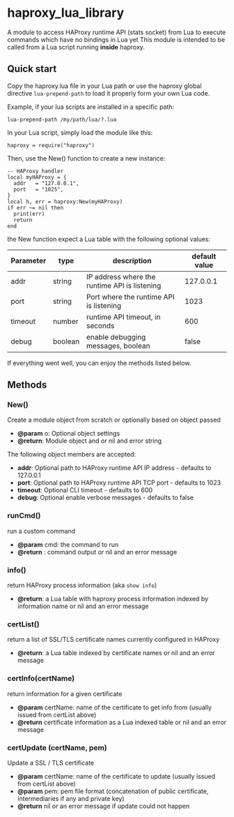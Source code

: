 # haproxy_lua_library

A module to access HAProxy runtime API (stats socket) from Lua to execute commands which have no bindings in Lua yet
This module is intended to be called from a Lua script running **inside** haproxy.

## Quick start
Copy the haproxy.lua file in your Lua path or use the haproxy global directive `lua-prepend-path` to load it properly form your own Lua code.

Example, if your lua scripts are installed in a specific path:

    lua-prepend-path /my/path/lua/?.lua

In your Lua script, simply load the module like this:

    haproxy = require("haproxy")

Then, use the New() function to create a new instance:

    -- HAProxy handler
    local myHAProxy = {
      addr   = "127.0.0.1",
      port   = "1025",
    }
    local h, err = haproxy:New(myHAProxy)
    if err ~= nil then
      print(err)
      return
    end

the New function expect a Lua table with the following optional values:

| Parameter | type    |  description                                  | default value |
|-----------|---------|-----------------------------------------------|---------------|
| addr      | string  | IP address where the runtime API is listening | 127.0.0.1     |
| port      | string  | Port where the runtime API is listening       | 1023          |
| timeout   | number  | runtime API timeout, in seconds               | 600           |
| debug     | boolean | enable debugging messages, boolean            | false         |

If everything went well, you can enjoy the methods listed below.

## Methods

### New()

Create a module object from scratch or optionally based on object passed

* **@param** o: Optional object settings
* **@return**: Module object and or nil and error string

The following object members are accepted:
* **addr**: Optional path to HAProxy runtime API IP address - defaults to 127.0.0.1
* **port**: Optional path to HAProxy runtime API TCP port - defaults to 1023
* **timeout**: Optional CLI timeout - defaults to 600
* **debug**: Optional enable verbose messages - defaults to false

### runCmd()

run a custom command

* **@param**  cmd: the command to run
* **@return** : command output or nil and an error message

### info()

return HAProxy process information (aka `show info`)

* **@return**: a Lua table with haproxy process information indexed by information name or nil and an error message

### certList()

return a list of SSL/TLS certificate names currently configured in HAProxy

* **@return**: a Lua table indexed by certificate names or nil and an error message

### certInfo(certName)

return information for a given certificate

* **@param** certName: name of the certificate to get info from (usually issued from certList above)
* **@return** certificate information as a Lua indexed table or nil and an error message

### certUpdate (certName, pem)

Update a SSL / TLS certificate

* **@param** certName: name of the certificate to update (usually issued from certList above)
* **@param** pem: pem file format (concatenation of public certificate, intermediaries if any and private key)
* **@return** nil or an error message if update could not happen
